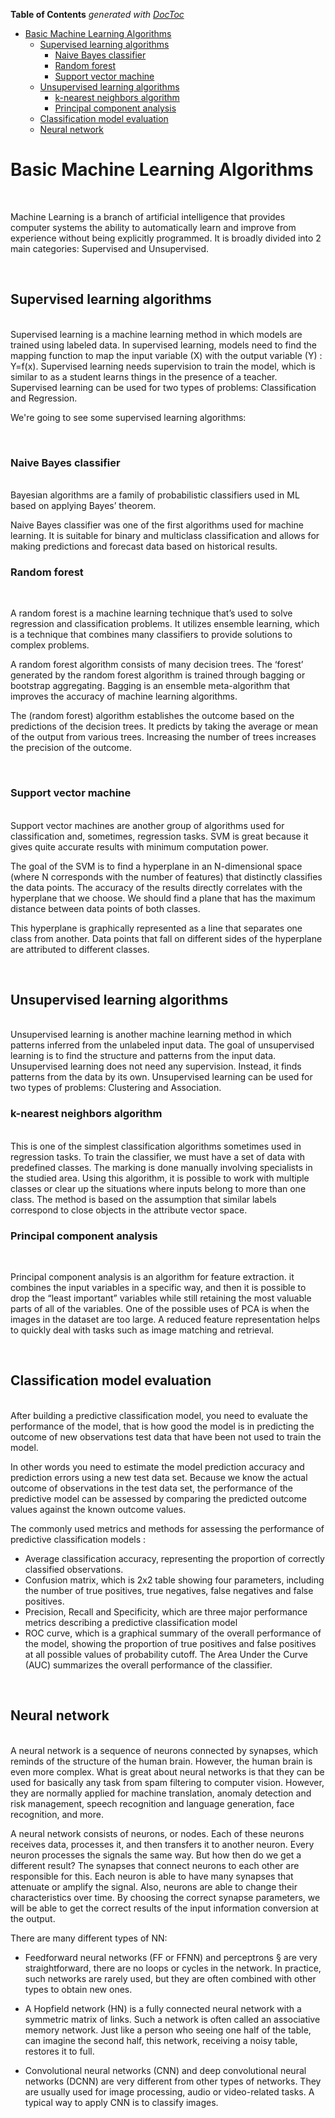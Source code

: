 <!-- DON'T EDIT THIS SECTION, INSTEAD RE-RUN doctoc TO UPDATE -->
**Table of Contents**  *generated with [DocToc](https://github.com/thlorenz/doctoc)*

- [Basic Machine Learning Algorithms](#basic-machine-learning-algorithms)
  - [Supervised learning algorithms](#supervised-learning-algorithms)
    - [Naive Bayes classifier](#naive-bayes-classifier)
    - [Random forest](#random-forest)
    - [Support vector machine](#support-vector-machine)
  - [Unsupervised learning algorithms](#unsupervised-learning-algorithms)
    - [k-nearest neighbors algorithm](#k-nearest-neighbors-algorithm)
    - [Principal component analysis](#principal-component-analysis)
  - [Classification model evaluation](#classification-model-evaluation)
  - [Neural network](#neural-network)



<!-- END doctoc generated TOC please keep comment here to allow auto update -->

# Basic Machine Learning Algorithms
<br/>

Machine Learning is a branch of artificial intelligence that provides computer systems the ability to automatically learn and improve from experience without being explicitly programmed. It is broadly divided into 2 main categories: Supervised and Unsupervised. 


<br/>

## Supervised learning algorithms 

<br/>
Supervised learning is a machine learning method in which models are trained using labeled data. In supervised learning, models need to find the mapping function to map the input variable (X) with the output variable (Y) : Y=f(x). Supervised learning needs supervision to train the model, which is similar to as a student learns things in the presence of a teacher. Supervised learning can be used for two types of problems: Classification and Regression.

We're going to see some supervised learning algorithms:

<br/>

### Naive Bayes classifier
<br/>
Bayesian algorithms are a family of probabilistic classifiers used in ML based on applying Bayes’ theorem.

Naive Bayes classifier was one of the first algorithms used for machine learning. It is suitable for binary and multiclass classification and allows for making predictions and forecast data based on historical results.
<br/>


### Random forest
<br/>

A random forest is a machine learning technique that’s used to solve regression and classification problems. It utilizes ensemble learning, which is a technique that combines many classifiers to provide solutions to complex problems.

A random forest algorithm consists of many decision trees. The ‘forest’ generated by the random forest algorithm is trained through bagging or bootstrap aggregating. Bagging is an ensemble meta-algorithm that improves the accuracy of machine learning algorithms.

The (random forest) algorithm establishes the outcome based on the predictions of the decision trees. It predicts by taking the average or mean of the output from various trees. Increasing the number of trees increases the precision of the outcome.

<br/>



### Support vector machine
<br/>
Support vector machines are another group of algorithms used for classification and, sometimes, regression tasks. SVM is great because it gives quite accurate results with minimum computation power.

The goal of the SVM is to find a hyperplane in an N-dimensional space (where N corresponds with the number of features) that distinctly classifies the data points. The accuracy of the results directly correlates with the hyperplane that we choose. We should find a plane that has the maximum distance between data points of both classes.

This hyperplane is graphically represented as a line that separates one class from another. Data points that fall on different sides of the hyperplane are attributed to different classes.


<br/>


## Unsupervised learning algorithms
<br/>
Unsupervised learning is another machine learning method in which patterns inferred from the unlabeled input data. The goal of unsupervised learning is to find the structure and patterns from the input data. Unsupervised learning does not need any supervision. Instead, it finds patterns from the data by its own. Unsupervised learning can be used for two types of problems: Clustering and Association.


<br/>

### k-nearest neighbors algorithm
<br/>
This is one of the simplest classification algorithms sometimes used in regression tasks. To train the classifier, we must have a set of data with predefined classes. The marking is done manually involving specialists in the studied area. Using this algorithm, it is possible to work with multiple classes or clear up the situations where inputs belong to more than one class. The method is based on the assumption that similar labels correspond to close objects in the attribute vector space.

<br/>

### Principal component analysis
<br/>

Principal component analysis is an algorithm for feature extraction. it combines the input variables in a specific way, and then it is possible to drop the “least important” variables while still retaining the most valuable parts of all of the variables. One of the possible uses of PCA is when the images in the dataset are too large. A reduced feature representation helps to quickly deal with tasks such as image matching and retrieval.

<br/>

## Classification model evaluation
<br/>
After building a predictive classification model, you need to evaluate the performance of the model, that is how good the model is in predicting the outcome of new observations test data that have been not used to train the model.

In other words you need to estimate the model prediction accuracy and prediction errors using a new test data set. Because we know the actual outcome of observations in the test data set, the performance of the predictive model can be assessed by comparing the predicted outcome values against the known outcome values.

The commonly used metrics and methods for assessing the performance of predictive classification models :

- Average classification accuracy, representing the proportion of correctly classified observations.
- Confusion matrix, which is 2x2 table showing four parameters, including the number of true positives, true negatives, false negatives and false positives.
- Precision, Recall and Specificity, which are three major performance metrics describing a predictive classification model
- ROC curve, which is a graphical summary of the overall performance of the model, showing the proportion of true positives and false positives at all possible values of probability cutoff. The Area Under the Curve (AUC) summarizes the overall performance of the classifier.
<br/>

## Neural network

<br/>
A neural network is a sequence of neurons connected by synapses, which reminds of the structure of the human brain. However, the human brain is even more complex. What is great about neural networks is that they can be used for basically any task from spam filtering to computer vision. However, they are normally applied for machine translation, anomaly detection and risk management, speech recognition and language generation, face recognition, and more.

A neural network consists of neurons, or nodes. Each of these neurons receives data, processes it, and then transfers it to another neuron. Every neuron processes the signals the same way. But how then do we get a different result? The synapses that connect neurons to each other are responsible for this. Each neuron is able to have many synapses that attenuate or amplify the signal. Also, neurons are able to change their characteristics over time. By choosing the correct synapse parameters, we will be able to get the correct results of the input information conversion at the output.

There are many different types of NN:

- Feedforward neural networks (FF or FFNN) and perceptrons § are very straightforward, there are no loops or cycles in the network. In practice, such networks are rarely used, but they are often combined with other types to obtain new ones.

- A Hopfield network (HN) is a fully connected neural network with a symmetric matrix of links. Such a network is often called an associative memory network. Just like a person who seeing one half of the table, can imagine the second half, this network, receiving a noisy table, restores it to full.

- Convolutional neural networks (CNN) and deep convolutional neural networks (DCNN) are very different from other types of networks. They are usually used for image processing, audio or video-related tasks. A typical way to apply CNN is to classify images.
<br/>




